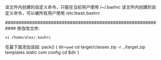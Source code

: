 该文件内创建的自定义命令，只能在当前用户使用
/~/.bashrc
该文件内创建的自定义命令，可以被所有用户使用
/etc/bash.bashrc

############################################################
修改改文件:
```shell script
vi /home/alex/.bashrc
```


在最下面添加该段:
pack() {
        dir=`pwd`
        cd target/classes
        zip -r ../target.zip templates static com config
        cd $dir
}
